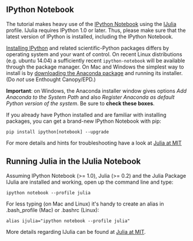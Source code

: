 ## IPython Notebook
The tutorial makes heavy use of the [IPython Notebook](http://ipython.org/notebook.html) using the 
[IJulia](https://github.com/JuliaLang/IJulia.jl) profile. IJulia requires IPython 1.0 or later. 
Thus, please make sure that the latest version of IPython is installed, including the IPython Notebook. 

[Installing IPython](http://ipython.org/install.html) and related scientific-Python packages 
differs by operating system and your want of control. On recent Linux distributions (e.g. ubuntu 14.04)
a sufficiently recent `ipython-notebook` will be available through the package manager. On Mac and Windows the 
simplest way to install is by [downloading the Anaconda package](http://continuum.io/downloads) and 
running its installer. (Do *not* use Enthought Canopy/EPD.)

**Important**: on Windows, the Anaconda installer window gives options *Add Anaconda to the System Path* and also *Register Anaconda as default Python version of the system*.  Be sure to **check these boxes**.

If you already have Python installed and are familiar with installing packages, you can get a brand-new
IPython Notebook with pip:

```Shell
pip install ipython[notebook] --upgrade
```

For more details and hints for troubleshooting have a look at [Julia at MIT](https://github.com/stevengj/julia-mit/blob/master/README.md#installing-julia-and-ijulia)


## Running Julia in the IJulia Notebook
Assuming IPython Notebook (>= 1.0), Julia (>= 0.2) and the Julia Package IJulia are installed and working, 
open up the command line and type:

```Shell
ipython notebook --profile julia
```

For less typing (on Mac and Linux) it's handy to create an alias in .bash_profile (Mac) or .bashrc (Linux):
```Shell
alias ijulia="ipython notebook --profile julia"
```

More details regarding IJulia can be found at [Julia at MIT](https://github.com/stevengj/julia-mit/blob/master/README.md#running-julia-in-the-ijulia-notebook).
